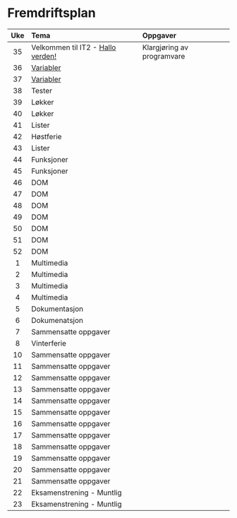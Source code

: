 # Fremdriftsplan

| Uke | Tema | Oppgaver |
|:---:|:----|:-----|
| 35 | Velkommen til IT2  - [Hallo verden!](/Fagtekster/Intro.md) | Klargjøring av programvare |
| 36 | [Variabler](/Fagtekster/Variabler.md) ||
| 37 | [Variabler](/Fagtekster/Variabler.md) ||
| 38 |Tester||
| 39 |Løkker||
| 40 |Løkker||
| 41 |Lister||
| 42 |Høstferie|
| 43 |Lister||
| 44 |Funksjoner||
| 45 |Funksjoner||
| 46 |DOM||
| 47 |DOM||
| 48 |DOM||
| 49 |DOM||
| 50 |DOM||
| 51 |DOM||
| 52 |DOM||
| 1 |Multimedia||
| 2 |Multimedia||
 |3 |Multimedia||
 |4 |Multimedia||
 |5 |Dokumentasjon||
 |6 |Dokumenatsjon||
| 7 |Sammensatte oppgaver||
| 8 |Vinterferie||
| 10 |Sammensatte oppgaver||
| 11 |Sammensatte oppgaver||
 |12 |Sammensatte oppgaver||
| 13 |Sammensatte oppgaver||
| 14 |Sammensatte oppgaver||
| 15 |Sammensatte oppgaver||
| 16 |Sammensatte oppgaver||
| 17 |Sammensatte oppgaver||
| 18 |Sammensatte oppgaver||
| 19 |Sammensatte oppgaver||
| 20 |Sammensatte oppgaver||
| 21 |Sammensatte oppgaver||
| 22 |Eksamenstrening - Muntlig||
| 23 |Eksamenstrening - Muntlig||
